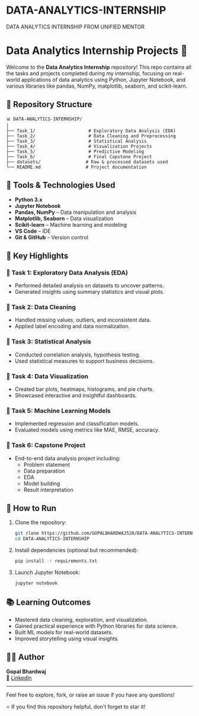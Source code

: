 # DATA-ANALYTICS-INTERNSHIP
DATA ANALYTICS INTERNSHIP FROM UNIFIED MENTOR


# Data Analytics Internship Projects 🚀

Welcome to the **Data Analytics Internship** repository! This repo contains all the tasks and projects completed during my internship, focusing on real-world applications of data analytics using Python, Jupyter Notebook, and various libraries like pandas, NumPy, matplotlib, seaborn, and scikit-learn.

## 📁 Repository Structure

```
📊 DATA-ANALYTICS-INTERNSHIP/
│
├── Task_1/                    # Exploratory Data Analysis (EDA)
├── Task_2/                    # Data Cleaning and Preprocessing
├── Task_3/                    # Statistical Analysis
├── Task_4/                    # Visualization Projects
├── Task_5/                    # Predictive Modeling
├── Task_6/                    # Final Capstone Project
├── datasets/                 # Raw & processed datasets used
└── README.md                 # Project documentation
```

## 🔧 Tools & Technologies Used

- **Python 3.x**
- **Jupyter Notebook**
- **Pandas, NumPy** – Data manipulation and analysis
- **Matplotlib, Seaborn** – Data visualization
- **Scikit-learn** – Machine learning and modeling
- **VS Code** – IDE
- **Git & GitHub** – Version control

## 📌 Key Highlights

### 📌 Task 1: Exploratory Data Analysis (EDA)
- Performed detailed analysis on datasets to uncover patterns.
- Generated insights using summary statistics and visual plots.

### 📌 Task 2: Data Cleaning
- Handled missing values, outliers, and inconsistent data.
- Applied label encoding and data normalization.

### 📌 Task 3: Statistical Analysis
- Conducted correlation analysis, hypothesis testing.
- Used statistical measures to support business decisions.

### 📌 Task 4: Data Visualization
- Created bar plots, heatmaps, histograms, and pie charts.
- Showcased interactive and insightful dashboards.

### 📌 Task 5: Machine Learning Models
- Implemented regression and classification models.
- Evaluated models using metrics like MAE, RMSE, accuracy.

### 📌 Task 6: Capstone Project
- End-to-end data analysis project including:
  - Problem statement
  - Data preparation
  - EDA
  - Model building
  - Result interpretation

## 🚀 How to Run

1. Clone the repository:
   ```bash
   git clone https://github.com/GOPALBHARDWAJ520/DATA-ANALYTICS-INTERNSHIP.git
   cd DATA-ANALYTICS-INTERNSHIP
   ```

2. Install dependencies (optional but recommended):
   ```bash
   pip install -r requirements.txt
   ```

3. Launch Jupyter Notebook:
   ```bash
   jupyter notebook
   ```

## 📚 Learning Outcomes

- Mastered data cleaning, exploration, and visualization.
- Gained practical experience with Python libraries for data science.
- Built ML models for real-world datasets.
- Improved storytelling using visual insights.

## 🙋‍♂️ Author

**Gopal Bhardwaj**  
📧 [LinkedIn](https://www.linkedin.com/in/gopalbhardwaj520)

---

Feel free to explore, fork, or raise an issue if you have any questions!

⭐ If you find this repository helpful, don't forget to star it!
